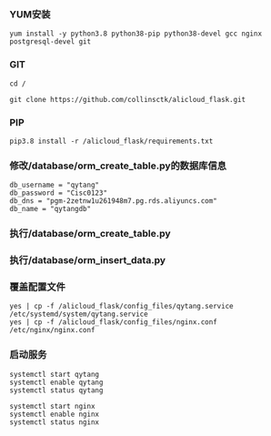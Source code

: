 ### YUM安装
```
yum install -y python3.8 python38-pip python38-devel gcc nginx postgresql-devel git

```
### GIT
```
cd /

git clone https://github.com/collinsctk/alicloud_flask.git

```
### PIP
```
pip3.8 install -r /alicloud_flask/requirements.txt

```

### 修改/database/orm_create_table.py的数据库信息
```
db_username = "qytang"
db_password = "Cisc0123"
db_dns = "pgm-2zetnw1u261948m7.pg.rds.aliyuncs.com"
db_name = "qytangdb"
```

### 执行/database/orm_create_table.py

### 执行/database/orm_insert_data.py

### 覆盖配置文件
```
yes | cp -f /alicloud_flask/config_files/qytang.service /etc/systemd/system/qytang.service
yes | cp -f /alicloud_flask/config_files/nginx.conf /etc/nginx/nginx.conf

```

### 启动服务
```
systemctl start qytang
systemctl enable qytang
systemctl status qytang

systemctl start nginx
systemctl enable nginx
systemctl status nginx
``` 
